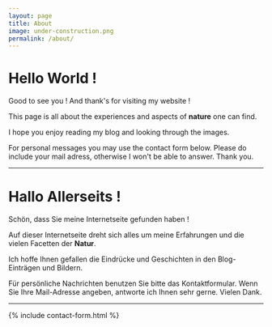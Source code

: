 ```yaml
---
layout: page
title: About
image: under-construction.png
permalink: /about/
---
```

# Hello World !

Good to see you ! And thank's for visiting my website !

This page is all about the experiences and aspects of **nature** one can find.

I hope you enjoy reading my blog and looking through the images.

For personal messages you may use the contact form below. 
Please do include your mail adress, otherwise I won't be able to answer.
Thank you.

---

# Hallo Allerseits !

Schön, dass Sie meine Internetseite gefunden haben !

Auf dieser Internetseite dreht sich alles um meine Erfahrungen und die vielen Facetten der **Natur**.

Ich hoffe Ihnen gefallen die Eindrücke und Geschichten in den Blog-Einträgen und Bildern.

Für persönliche Nachrichten benutzen Sie bitte das Kontaktformular. 
Wenn Sie Ihre Mail-Adresse angeben, antworte ich Ihnen sehr gerne.
Vielen Dank.

---

{% include contact-form.html %}
